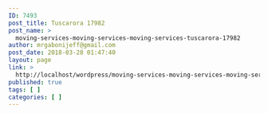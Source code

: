```yaml
---
ID: 7493
post_title: Tuscarora 17982
post_name: >
  moving-services-moving-services-moving-services-tuscarora-17982
author: mrgabonijeff@gmail.com
post_date: 2018-03-28 01:47:40
layout: page
link: >
  http://localhost/wordpress/moving-services-moving-services-moving-services-tuscarora-17982/
published: true
tags: [ ]
categories: [ ]
---
```

